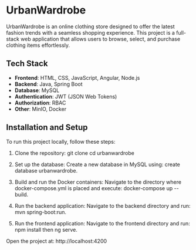 # UrbanWardrobe
UrbanWardrobe is an online clothing store designed to offer the latest fashion trends with a seamless shopping experience. This project is a full-stack web application that allows users to browse, select, and purchase clothing items effortlessly.

## Tech Stack
- **Frontend**: HTML, CSS, JavaScript, Angular, Node.js
- **Backend**: Java, Spring Boot
- **Database**: MySQL
- **Authentication**: JWT (JSON Web Tokens)
- **Authorization**: RBAC
- **Other**: MinIO, Docker

## Installation and Setup
To run this project locally, follow these steps:

1. Clone the repository:
   git clone <repository-url>
   cd urbanwardrobe

2. Set up the database:
Create a new database in MySQL using: create database urbanwardrobe.

3. Build and run the Docker containers:
Navigate to the directory where docker-compose.yml is placed and execute: docker-compose up --build.

4. Run the backend application:
Navigate to the backend directory and run: mvn spring-boot:run.
   
5. Run the frontend application:
Navigate to the frontend directory and run: npm install then ng serve.


Open the project at: http://localhost:4200
